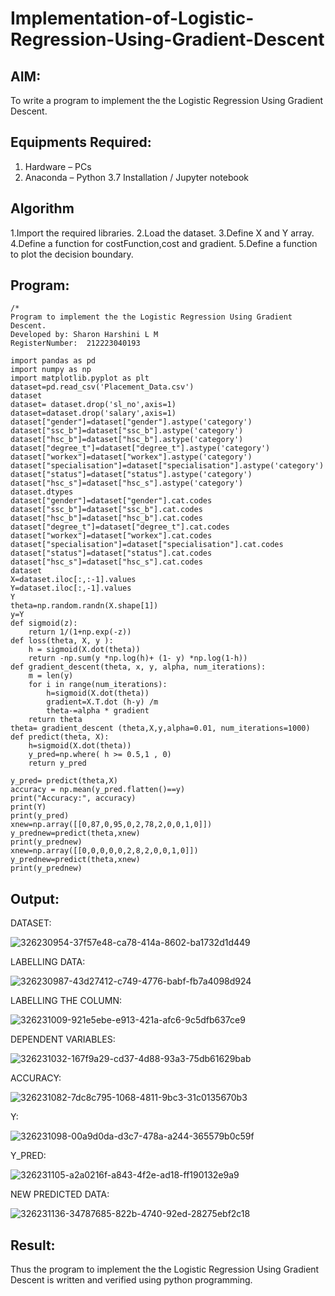 # Implementation-of-Logistic-Regression-Using-Gradient-Descent

## AIM:
To write a program to implement the the Logistic Regression Using Gradient Descent.

## Equipments Required:
1. Hardware – PCs
2. Anaconda – Python 3.7 Installation / Jupyter notebook

## Algorithm
1.Import the required libraries.
2.Load the dataset.
3.Define X and Y array.
4.Define a function for costFunction,cost and gradient.
5.Define a function to plot the decision boundary.

## Program:
```
/*
Program to implement the the Logistic Regression Using Gradient Descent.
Developed by: Sharon Harshini L M
RegisterNumber:  212223040193

import pandas as pd
import numpy as np
import matplotlib.pyplot as plt
dataset=pd.read_csv('Placement_Data.csv')
dataset
dataset= dataset.drop('sl_no',axis=1)
dataset=dataset.drop('salary',axis=1)
dataset["gender"]=dataset["gender"].astype('category')
dataset["ssc_b"]=dataset["ssc_b"].astype('category')
dataset["hsc_b"]=dataset["hsc_b"].astype('category')
dataset["degree_t"]=dataset["degree_t"].astype('category')
dataset["workex"]=dataset["workex"].astype('category')
dataset["specialisation"]=dataset["specialisation"].astype('category')
dataset["status"]=dataset["status"].astype('category')
dataset["hsc_s"]=dataset["hsc_s"].astype('category')
dataset.dtypes
dataset["gender"]=dataset["gender"].cat.codes
dataset["ssc_b"]=dataset["ssc_b"].cat.codes
dataset["hsc_b"]=dataset["hsc_b"].cat.codes
dataset["degree_t"]=dataset["degree_t"].cat.codes
dataset["workex"]=dataset["workex"].cat.codes
dataset["specialisation"]=dataset["specialisation"].cat.codes
dataset["status"]=dataset["status"].cat.codes
dataset["hsc_s"]=dataset["hsc_s"].cat.codes
dataset
X=dataset.iloc[:,:-1].values
Y=dataset.iloc[:,-1].values
Y
theta=np.random.randn(X.shape[1])
y=Y
def sigmoid(z):
    return 1/(1+np.exp(-z))
def loss(theta, X, y ):
    h = sigmoid(X.dot(theta)) 
    return -np.sum(y *np.log(h)+ (1- y) *np.log(1-h))
def gradient_descent(theta, x, y, alpha, num_iterations):
    m = len(y)
    for i in range(num_iterations):
        h=sigmoid(X.dot(theta))
        gradient=X.T.dot (h-y) /m
        theta-=alpha * gradient
    return theta
theta= gradient_descent (theta,X,y,alpha=0.01, num_iterations=1000)
def predict(theta, X):
    h=sigmoid(X.dot(theta))
    y_pred=np.where( h >= 0.5,1 , 0)
    return y_pred

y_pred= predict(theta,X)
accuracy = np.mean(y_pred.flatten()==y) 
print("Accuracy:", accuracy)
print(Y)
print(y_pred)
xnew=np.array([[0,87,0,95,0,2,78,2,0,0,1,0]])
y_prednew=predict(theta,xnew)
print(y_prednew)
xnew=np.array([[0,0,0,0,0,2,8,2,0,0,1,0]])
y_prednew=predict(theta,xnew)
print(y_prednew)
```

## Output:
DATASET:

![326230954-37f57e48-ca78-414a-8602-ba1732d1d449](https://github.com/sharon120/-Implementation-of-Logistic-Regression-Using-Gradient-Descent/assets/149555539/864060b7-5a1f-418b-918d-e758030c2877)

LABELLING DATA:

![326230987-43d27412-c749-4776-babf-fb7a4098d924](https://github.com/sharon120/-Implementation-of-Logistic-Regression-Using-Gradient-Descent/assets/149555539/bdd37ed4-5e58-4725-9d93-9a9d59655d63)

LABELLING THE COLUMN:

![326231009-921e5ebe-e913-421a-afc6-9c5dfb637ce9](https://github.com/sharon120/-Implementation-of-Logistic-Regression-Using-Gradient-Descent/assets/149555539/8500eb23-3eb5-4572-ab34-48bdf8da893d)

DEPENDENT VARIABLES:

![326231032-167f9a29-cd37-4d88-93a3-75db61629bab](https://github.com/sharon120/-Implementation-of-Logistic-Regression-Using-Gradient-Descent/assets/149555539/fb1cc7fe-4aac-41a5-a91f-c3671b58c8c1)

ACCURACY:

![326231082-7dc8c795-1068-4811-9bc3-31c0135670b3](https://github.com/sharon120/-Implementation-of-Logistic-Regression-Using-Gradient-Descent/assets/149555539/01b3bbf8-d1b1-464c-9308-5e5c7721adb6)

Y:

![326231098-00a9d0da-d3c7-478a-a244-365579b0c59f](https://github.com/sharon120/-Implementation-of-Logistic-Regression-Using-Gradient-Descent/assets/149555539/794f863b-5bab-4ac7-86f1-ddb20ba485b5)

Y_PRED:

![326231105-a2a0216f-a843-4f2e-ad18-ff190132e9a9](https://github.com/sharon120/-Implementation-of-Logistic-Regression-Using-Gradient-Descent/assets/149555539/8ed2082c-e7a7-4c6f-b026-df1bd4a7ed3c)

NEW PREDICTED DATA:

![326231136-34787685-822b-4740-92ed-28275ebf2c18](https://github.com/sharon120/-Implementation-of-Logistic-Regression-Using-Gradient-Descent/assets/149555539/32be41b3-d621-456e-883f-3c8cf0e3a7f1)

## Result:
Thus the program to implement the the Logistic Regression Using Gradient Descent is written and verified using python programming.

